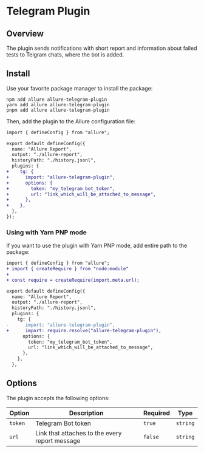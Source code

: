 # Telegram Plugin

## Overview

The plugin sends notifications with short report and information about failed tests to Telgram chats, where the bot is added.

## Install

Use your favorite package manager to install the package:

```shell
npm add allure allure-telegram-plugin
yarn add allure allure-telegram-plugin
pnpm add allure allure-telegram-plugin
```

Then, add the plugin to the Allure configuration file:

```diff
import { defineConfig } from "allure";

export default defineConfig({
  name: "Allure Report",
  output: "./allure-report",
  historyPath: "./history.jsonl",
  plugins: {
+    tg: {
+      import: "allure-telegram-plugin",
+      options: {
+        token: "my_telegram_bot_token",
+        url: "link_which_will_be_attached_to_message",
+      },
+    },
  },
});
```

### Using with Yarn PNP mode

If you want to use the plugin with Yarn PNP mode, add entire path to the package:

```diff
import { defineConfig } from "allure";
+ import { createRequire } from "node:module"
+
+ const require = createRequire(import.meta.url);

export default defineConfig({
  name: "Allure Report",
  output: "./allure-report",
  historyPath: "./history.jsonl",
  plugins: {
    tg: {
-      import: "allure-telegram-plugin",
+      import: require.resolve("allure-telegram-plugin"),
      options: {
        token: "my_telegram_bot_token",
        url: "link_which_will_be_attached_to_message",
      },
    },
  },
```

## Options

The plugin accepts the following options:

| Option  | Description                                    | Required | Type     |
| ------- | ---------------------------------------------- | -------- | -------- |
| `token` | Telegram Bot token                             | `true`   | `string` |
| `url`   | Link that attaches to the every report message | `false`  | `string` |
